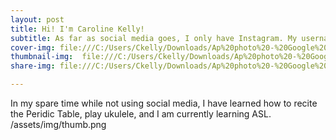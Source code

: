 ```yaml
---
layout: post
title: Hi! I'm Caroline Kelly!
subtitle: As far as social media goes, I only have Instagram. My username is @_carolineekellyy
cover-img: file:///C:/Users/Ckelly/Downloads/Ap%20photo%20-%20Google%20Docs.pdf
thumbnail-img:  file:///C:/Users/Ckelly/Downloads/Ap%20photo%20-%20Google%20Docs.pdf
share-img: file:///C:/Users/Ckelly/Downloads/Ap%20photo%20-%20Google%20Docs.pdf

---
```



In my spare time while not using social media, I have learned how to recite the Peridic Table, play ukulele, and I am currently learning ASL.
/assets/img/thumb.png
